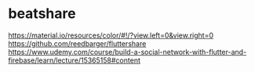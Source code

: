 # beatshare

https://material.io/resources/color/#!/?view.left=0&view.right=0
https://github.com/reedbarger/fluttershare
https://www.udemy.com/course/build-a-social-network-with-flutter-and-firebase/learn/lecture/15365158#content
